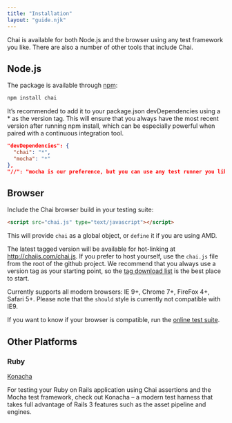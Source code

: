```yaml
---
title: "Installation"
layout: "guide.njk"
---
```


Chai is available for both Node.js and the browser using any test framework you
like. There are also a number of other tools that include Chai.

## Node.js

The package is available through [npm](https://www.npmjs.com/):

```bash
npm install chai
```

It’s recommended to add it to your package.json devDependencies using a \* as
the version tag. This will ensure that you always have the most recent version
after running npm install, which can be especially powerful when paired with a
continuous integration tool.

```json
"devDependencies": {
  "chai": "*",
  "mocha": "*"
},
"//": "mocha is our preference, but you can use any test runner you like"
```

## Browser

Include the Chai browser build in your testing suite:

```html
<script src="chai.js" type="text/javascript"></script>
```

This will provide `chai` as a global object, or `define` it if you are using AMD.

The latest tagged version will be available for hot-linking at
<http://chaijs.com/chai.js>. If you prefer to host yourself, use the `chai.js`
file from the root of the github project. We recommend that you always use a
version tag as your starting point, so the
[tag download list](https://github.com/chaijs/chai/tags) is the best place to
start.

Currently supports all modern browsers: IE 9+, Chrome 7+, FireFox 4+, Safari 5+.
Please note that the `should` style is currently not compatible with IE9.

If you want to know if your browser is compatible, run the [online test suite](https://www.chaijs.com/api/test/).

## Other Platforms

### Ruby

[Konacha](https://github.com/jfirebaugh/konacha)

For testing your Ruby on Rails application using Chai assertions and the Mocha
test framework, check out Konacha – a modern test harness that takes full
advantage of Rails 3 features such as the asset pipeline and engines.
